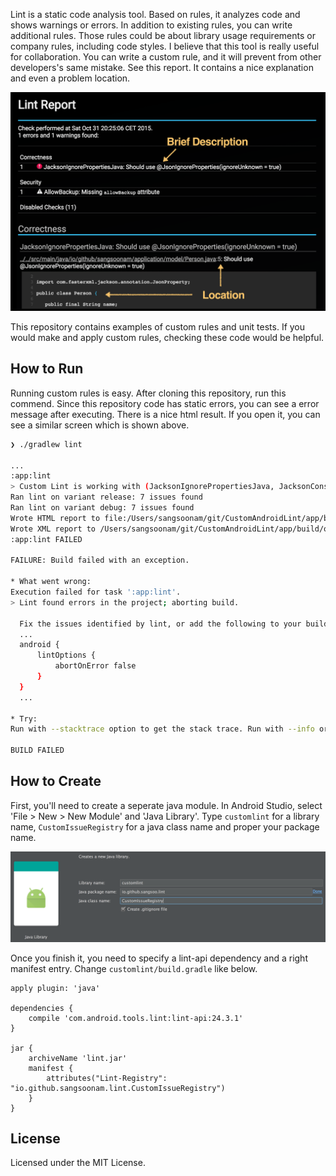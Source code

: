 Lint is a static code analysis tool. Based on rules, it analyzes code and shows warnings or errors. In addition to existing rules, you can write additional rules. Those rules could be about library usage requirements or company rules, including code styles. I believe that this tool is really useful for collaboration. You can write a custom rule, and it will prevent from other developers's same mistake. See this report. It contains a nice explanation and even a problem location.   
 

![](images/lint-report.png)

This repository contains examples of custom rules and unit tests. If you would make and apply custom rules, checking these code would be helpful.

## How to Run
Running custom rules is easy. After cloning this repository, run this commend. Since this repository code has static errors, you can see a error message after executing. There is a nice html result. If you open it, you can see a similar screen which is shown above.


```bash
❯ ./gradlew lint

...
:app:lint
> Custom Lint is working with (JacksonIgnorePropertiesJava, JacksonConstructorWithNonNullOrNullable, RegisterUnregister, StringsSortedByName)
Ran lint on variant release: 7 issues found
Ran lint on variant debug: 7 issues found
Wrote HTML report to file:/Users/sangsoonam/git/CustomAndroidLint/app/build/outputs/lint-results.html
Wrote XML report to /Users/sangsoonam/git/CustomAndroidLint/app/build/outputs/lint-results.xml
:app:lint FAILED

FAILURE: Build failed with an exception.

* What went wrong:
Execution failed for task ':app:lint'.
> Lint found errors in the project; aborting build.
  
  Fix the issues identified by lint, or add the following to your build script to proceed with errors:
  ...
  android {
      lintOptions {
          abortOnError false
      }
  }
  ...

* Try:
Run with --stacktrace option to get the stack trace. Run with --info or --debug option to get more log output.

BUILD FAILED
```

## How to Create
First, you'll need to create a seperate java module. In Android Studio, select 'File > New > New Module' and 'Java Library'. Type `customlint` for a library name, `CustomIssueRegistry` for a java class name and proper your package name.

![](images/java-library.png)

Once you finish it, you need to specify a lint-api dependency and a right manifest entry. Change `customlint/build.gradle` like below.

```
apply plugin: 'java'

dependencies {
    compile 'com.android.tools.lint:lint-api:24.3.1'
}

jar {
    archiveName 'lint.jar'
    manifest {
        attributes("Lint-Registry": "io.github.sangsoonam.lint.CustomIssueRegistry")
    }
}
```











## License
Licensed under the MIT License.
